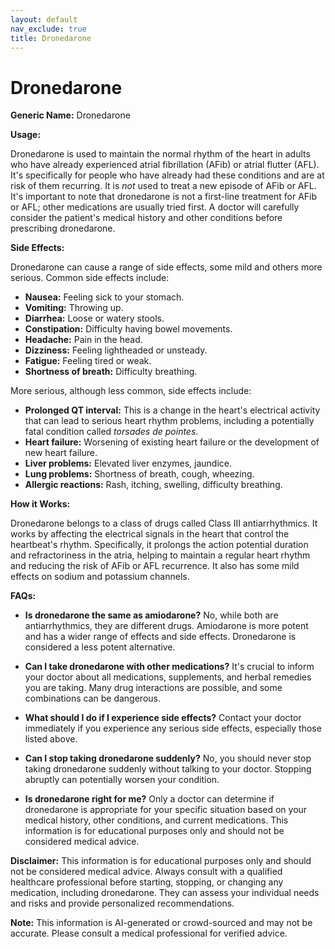 ```yaml
---
layout: default
nav_exclude: true
title: Dronedarone
---
```


# Dronedarone

**Generic Name:** Dronedarone

**Usage:**

Dronedarone is used to maintain the normal rhythm of the heart in adults who have already experienced atrial fibrillation (AFib) or atrial flutter (AFL).  It's specifically for people who have already had these conditions and are at risk of them recurring.  It is *not* used to treat a new episode of AFib or AFL.  It's important to note that dronedarone is not a first-line treatment for AFib or AFL; other medications are usually tried first.  A doctor will carefully consider the patient's medical history and other conditions before prescribing dronedarone.

**Side Effects:**

Dronedarone can cause a range of side effects, some mild and others more serious.  Common side effects include:

* **Nausea:** Feeling sick to your stomach.
* **Vomiting:** Throwing up.
* **Diarrhea:** Loose or watery stools.
* **Constipation:** Difficulty having bowel movements.
* **Headache:** Pain in the head.
* **Dizziness:** Feeling lightheaded or unsteady.
* **Fatigue:** Feeling tired or weak.
* **Shortness of breath:** Difficulty breathing.

More serious, although less common, side effects include:

* **Prolonged QT interval:** This is a change in the heart's electrical activity that can lead to serious heart rhythm problems, including a potentially fatal condition called *torsades de pointes*.
* **Heart failure:** Worsening of existing heart failure or the development of new heart failure.
* **Liver problems:**  Elevated liver enzymes, jaundice.
* **Lung problems:**  Shortness of breath, cough, wheezing.
* **Allergic reactions:** Rash, itching, swelling, difficulty breathing.


**How it Works:**

Dronedarone belongs to a class of drugs called Class III antiarrhythmics.  It works by affecting the electrical signals in the heart that control the heartbeat's rhythm.  Specifically, it prolongs the action potential duration and refractoriness in the atria, helping to maintain a regular heart rhythm and reducing the risk of AFib or AFL recurrence.  It also has some mild effects on sodium and potassium channels.

**FAQs:**

* **Is dronedarone the same as amiodarone?** No, while both are antiarrhythmics, they are different drugs. Amiodarone is more potent and has a wider range of effects and side effects. Dronedarone is considered a less potent alternative.

* **Can I take dronedarone with other medications?**  It's crucial to inform your doctor about all medications, supplements, and herbal remedies you are taking.  Many drug interactions are possible, and some combinations can be dangerous.

* **What should I do if I experience side effects?**  Contact your doctor immediately if you experience any serious side effects, especially those listed above.

* **Can I stop taking dronedarone suddenly?** No, you should never stop taking dronedarone suddenly without talking to your doctor.  Stopping abruptly can potentially worsen your condition.

* **Is dronedarone right for me?** Only a doctor can determine if dronedarone is appropriate for your specific situation based on your medical history, other conditions, and current medications.  This information is for educational purposes only and should not be considered medical advice.


**Disclaimer:** This information is for educational purposes only and should not be considered medical advice.  Always consult with a qualified healthcare professional before starting, stopping, or changing any medication, including dronedarone.  They can assess your individual needs and risks and provide personalized recommendations.


**Note:** This information is AI-generated or crowd-sourced and may not be accurate. Please consult a medical professional for verified advice.